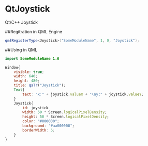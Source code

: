 # QtJoystick
Qt/C++ Joystick

##Regitration in QML Engine
```C++
qmlRegisterType<Joystick>("SomeModuleName", 1, 0, "Joystick");
```

##Using in QML
```QML
import SomeModuleName 1.0

Window{
    visible: true;
    width: 640;
    height: 480;
    title: qsTr("Joystick");
    Text{
        text: "x:" + joystick.valueX + "\ny:" + joystick.valueY;
    }
	Joystick{
	    id: joystick
	    width: 50 * Screen.logicalPixelDensity;
	    height: 50 * Screen.logicalPixelDensity;
	    color: "#000000";
	    background: "#aa000000";
	    borderWidth: 5;
	}
}
```
